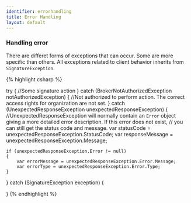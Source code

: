 ```yaml
---
identifier: errorhandling
title: Error Handling
layout: default
---
```


<h3 id="errorHandlerHeader">Handling error</h3>

There are differet forms of exceptions that can occur. Some are more specific than others. All exceptions related to client behavior inherits from `SignatureException`. 

{% highlight csharp %}

try
{
    //Some signature action
}
catch (BrokerNotAuthorizedException notAuthorizedException)
{
    //Not authorized to perform action. The correct access rights for organization are not set.
}
catch (UnexpectedResponseException unexpectedResponseException)
{
    //UnexpectedResponseException will normally contain an `Error` object giving a more detailed error description. If this error does not exist, 
    // you can still get the status code and message.
    var statusCode = unexpectedResponseException.StatusCode;
    var responseMessage = unexpectedResponseException.Message;

    if (unexpectedResponseException.Error != null)
    {
        var errorMessage = unexpectedResponseException.Error.Message;
        var errorType = unexpectedResponseException.Error.Type;
    }
}
catch (SignatureException exception)
{
   
}
{% endhighlight %}
